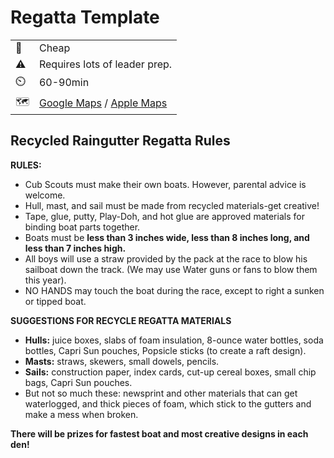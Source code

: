 
# Regatta Template
| | |
| --- | --- |
| :money_with_wings: | Cheap |
| :warning: | Requires lots of leader prep. |
| :timer_clock: | 60-90min |
| :world_map: | [Google Maps](https://maps.app.goo.gl/XCEkbFMcdrpdZf2E8) / [Apple Maps](https://maps.apple.com/?address=3411%20W%20103rd%20St,%20Leawood,%20KS%20%2066206,%20United%20States&auid=3929444932048770432&ll=38.941416,-94.624252&lsp=9902&q=Shawnee%20Mission%20School%20District&t=m) |

## Recycled Raingutter Regatta Rules
**RULES:**

- Cub Scouts must make their own boats. However, parental advice is welcome.
- Hull, mast, and sail must be made from recycled materials-get creative!
- Tape, glue, putty, Play-Doh, and hot glue are approved materials for binding boat parts together.
- Boats must be **less than 3 inches wide, less than 8 inches long, and less than 7 inches high.**
- All boys will use a straw provided by the pack at the race to blow his sailboat down the track. (We may use Water guns or fans to blow them this year).
- NO HANDS may touch the boat during the race, except to right a sunken or tipped boat.

**SUGGESTIONS FOR RECYCLE REGATTA MATERIALS**
* **Hulls:** juice boxes, slabs of foam insulation, 8-ounce water bottles, soda bottles, Capri Sun pouches, Popsicle sticks (to create a raft design).
* **Masts:** straws, skewers, small dowels, pencils.
* **Sails:** construction paper, index cards, cut-up cereal boxes, small chip bags, Capri Sun pouches.
* But not so much these: newsprint and other materials that can get waterlogged, and thick pieces of foam, which stick to the gutters and make a mess when broken.

**There will be prizes for fastest boat and most creative designs in each den!**